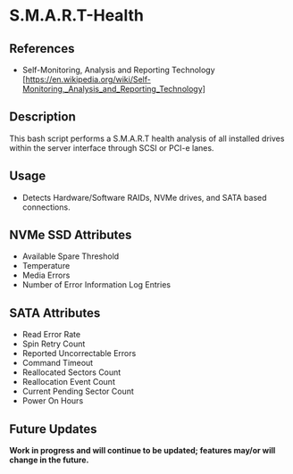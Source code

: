 # S.M.A.R.T-Health

## References

- Self-Monitoring, Analysis and Reporting Technology [https://en.wikipedia.org/wiki/Self-Monitoring,_Analysis_and_Reporting_Technology]

## Description

This bash script performs a S.M.A.R.T health analysis of all installed drives within the server interface through SCSI or PCI-e lanes.


## Usage

- Detects Hardware/Software RAIDs, NVMe drives, and SATA based connections.

## NVMe SSD Attributes

- Available Spare Threshold
- Temperature
- Media Errors
- Number of Error Information Log Entries

## SATA Attributes

- Read Error Rate	
- Spin Retry Count	
- Reported Uncorrectable Errors
- Command Timeout	
- Reallocated Sectors Count	
- Reallocation Event Count
- Current Pending Sector Count
- Power On Hours	

## Future Updates

**Work in progress and will continue to be updated; features may/or will change in the future.**
